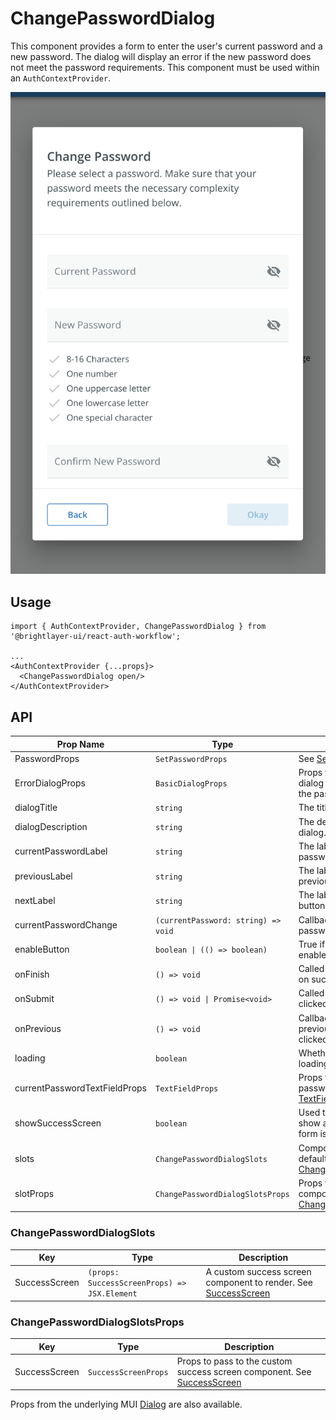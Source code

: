 # ChangePasswordDialog

This component provides a form to enter the user's current password and a new password. The dialog will display an error if the new password does not meet the password requirements. This component must be used within an `AuthContextProvider`.

![Change Password Dialog](../../media/screens/change-password.png)

## Usage

```tsx
import { AuthContextProvider, ChangePasswordDialog } from '@brightlayer-ui/react-auth-workflow';

...
<AuthContextProvider {...props}>
  <ChangePasswordDialog open/>
</AuthContextProvider>
```

## API

| Prop Name                     | Type                                | Description                                                                                                                     | Default                                                       |
| ----------------------------- | ----------------------------------- | ------------------------------------------------------------------------------------------------------------------------------- | ------------------------------------------------------------- |
| PasswordProps                 | `SetPasswordProps`                  | See [Set Password](./set-password.md)                                                                                           |                                                               |
| ErrorDialogProps              | `BasicDialogProps`                  | Props to configure a nested error dialog if there are errors changing the password. See [Basic Dialog](./basic-dialog.md).      |                                                               |
| dialogTitle                   | `string`                            | The title to display in the dialog.                                                                                             | `t('bluiAuth:CHANGE_PASSWORD_DIALOG.TITLE')`                  |
| dialogDescription             | `string`                            | The description to display in the dialog.                                                                                       | `t('bluiAuth:CHANGE_PASSWORD_DIALOG.DESCRIPTION')`            |
| currentPasswordLabel          | `string`                            | The label to display for the current password field.                                                                            | `t('bluiAuth:CHANGE_PASSWORD_DIALOG.CURRENT_PASSWORD_LABEL')` |
| previousLabel                 | `string`                            | The label to display for the previous/cancel button.                                                                            | `t('bluiCommon:ACTIONS.BACK')`                                |
| nextLabel                     | `string`                            | The label to display for the next button.                                                                                       | `t('bluiCommon:ACTIONS.OKAY')`                                |
| currentPasswordChange         | `(currentPassword: string) => void` | Callback called when the current password field input changes.                                                                  |                                                               |
| enableButton                  | `boolean \| (() => boolean)`        | True if the next button should be enabled.                                                                                      | `false`                                                       |
| onFinish                      | `() => void`                        | Called when the button is clicked on success screen.                                                                            |                                                               |
| onSubmit                      | `() => void \| Promise<void>`       | Called when the next button is clicked.                                                                                         |                                                               |
| onPrevious                    | `() => void`                        | Callback called when the previous/back/cancel button is clicked.                                                                |                                                               |
| loading                       | `boolean`                           | Whether or not the dialog is loading.                                                                                           |                                                               |
| currentPasswordTextFieldProps | `TextFieldProps`                    | Props to pass to the current password input field. See MUI's [TextFieldProps API](https://mui.com/material-ui/api/text-field/). |                                                               |
| showSuccessScreen             | `boolean`                           | Used to determine whether to show a success screen after the form is submitted.                                                 |                                                               |
| slots                         | `ChangePasswordDialogSlots`         | Components to use in place of the defaults. See [ChangePasswordDialogSlots](#changepassworddialogslots)                         |                                                               |
| slotProps                     | `ChangePasswordDialogSlotsProps`    | Props to pass to the custom slot components. See [ChangePasswordDialogSlotsProps](#changepassworddialogslotsprops)              |                                                               |

### ChangePasswordDialogSlots

| Key           | Type                                         | Description                                                                    |
| ------------- | -------------------------------------------- | ------------------------------------------------------------------------------ |
| SuccessScreen | `(props: SuccessScreenProps) => JSX.Element` | A custom success screen component to render. See [SuccessScreen](./success.md) |

### ChangePasswordDialogSlotsProps

| Key           | Type                 | Description                                                                             |
| ------------- | -------------------- | --------------------------------------------------------------------------------------- |
| SuccessScreen | `SuccessScreenProps` | Props to pass to the custom success screen component. See [SuccessScreen](./success.md) |

Props from the underlying MUI [Dialog](https://mui.com/material-ui/react-dialog/) are also available.
